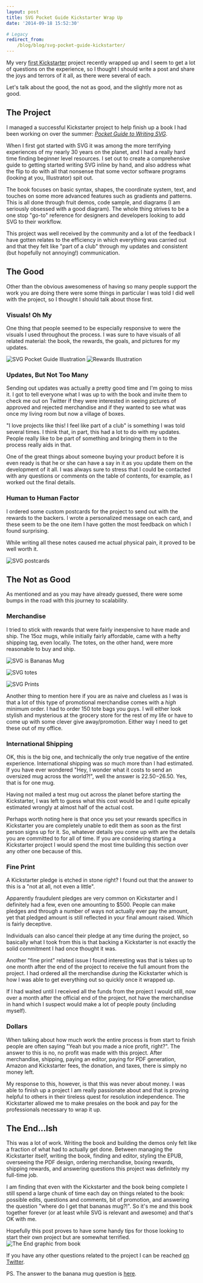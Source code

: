 ```yaml
---
layout: post
title: SVG Pocket Guide Kickstarter Wrap Up
date: '2014-09-18 15:52:30'

# Legacy
redirect_from:
    /blog/blog/svg-pocket-guide-kickstarter/
---
```


My very [first Kickstarter](https://www.kickstarter.com/projects/1207904509/pocket-guide-to-writing-svg) project recently wrapped up and I seem to get a lot of questions on the experience, so I thought I should write a post and share the joys and terrors of it all, as there were several of each.

Let's talk about the good, the not as good, and the slightly more not as good.

## The Project

I managed a successful Kickstarter project to help finish up a book I had been working on over the summer: *[Pocket Guide to Writing SVG](http://svgpocketguide.com/)*.

When I first got started with SVG it was among the more terrifying experiences of my nearly 30 years on the planet, and I had a really hard time finding beginner level resources. I set out to create a comprehensive guide to getting started writing SVG inline by hand, and also address what the flip to do with all that nonsense that some vector software programs (looking at you, Illustrator) spit out.

The book focuses on basic syntax, shapes, the coordinate system, text, and touches on some more advanced features such as gradients and patterns. This is all done through fruit demos, code sample, and diagrams (I am seriously obsessed with a good diagram). The whole thing strives to be a one stop "go-to" reference for designers and developers looking to add SVG to their workflow.

This project was well received by the community and a lot of the feedback I have gotten relates to the efficiency in which everything was carried out and that they felt like "part of a club" through my updates and consistent (but hopefully not annoying!) communication.


## The Good
Other than the obvious awesomeness of having so many people support the work you are doing there were some things in particular I was told I did well with the project, so I thought I should talk about those first.

### Visuals! Oh My
One thing that people seemed to be especially responsive to were the visuals I used throughout the process. I was sure to have visuals of all related material: the book, the rewards, the goals, and pictures for my updates.

![SVG Pocket Guide Illustration](/content/2014/Sep/screen_shot_2014-07-15_at_8-06-44_am.png)
![Rewards Illustration](/content/2014/Sep/screen_shot_2014-07-15_at_8-51-38_am.png)

### Updates, But Not Too Many
Sending out updates was actually a pretty good time and I'm going to miss it. I got to tell everyone what I was up to with the book and invite them to check me out on Twitter if they were interested in seeing pictures of approved and rejected merchandise and if they wanted to see what was once my living room but now a village of boxes.

"I love projects like this! I feel like part of a club" is something I was told several times. I think that, in part, this had a lot to do with my updates. People really like to be part of something and bringing them in to the process really aids in that.

One of the great things about someone buying your product before it is even ready is that he or she can have a say in it as you update them on the development of it all. I was always sure to stress that I could be contacted with any questions or comments on the table of contents, for example, as I worked out the final details.

### Human to Human Factor
I ordered some custom postcards for the project to send out with the rewards to the backers. I wrote a personalized message on each card, and these seem to be the one item I have gotten the most feedback on which I found surprising.

While writing all these notes caused me actual physical pain, it proved to be well worth it.

![SVG postcards](/content/2014/Sep/best.jpg)

## The Not as Good
As mentioned and as you may have already guessed, there were some bumps in the road with this journey to scalability.

### Merchandise
I tried to stick with rewards that were fairly inexpensive to have made and ship. The 15oz mugs, while initially fairly affordable, came with a hefty shipping tag, even locally. The totes, on the other hand, were more reasonable to buy and ship.  

![SVG is Bananas Mug](/content/2014/Sep/finalcups-1.jpg)

![SVG totes](/content/2014/Sep/totes.jpg)

![SVG Prints](/content/2014/Sep/svgprints.jpg)

Another thing to mention here if you are as naive and clueless as I was is that a lot of this type of promotional merchandise comes with a *high* minimum order. I had to order 150 tote bags you guys. I will either look stylish and mysterious at the grocery store for the rest of my life or have to come up with some clever give away/promotion. Either way I need to get these out of my office.


### International Shipping
OK, this is the big one, and technically the only true negative of the entire experience. International shipping was *so* much more than I had estimated. If you have ever wondered "Hey, I wonder what it costs to send an oversized mug across the world?!", well the answer is $22.50-$26.50. Yes, that is for one mug.

Having not mailed a test mug out across the planet before starting the Kickstarter, I was left to guess what this cost would be and I quite epically estimated wrongly at almost half of the actual cost.

Perhaps worth noting here is that once you set your rewards specifics in Kickstarter you are completely unable to edit them as soon as the first person signs up for it. So, whatever details you come up with are the details you are committed to for all of time. If you are considering starting a Kickstarter project I would spend the most time building this section over any other one because of this.  

### Fine Print
A Kickstarter pledge is etched in stone right? I found out that the answer to this is a "not at all, not even a little".

Apparently fraudulent pledges are very common on Kickstarter and I definitely had a few, even one amounting to $500. People can make pledges and through a number of ways not actually ever pay the amount, yet that pledged amount is still reflected in your final amount raised. Which is fairly deceptive.

Individuals can also cancel their pledge at any time during the project, so basically what I took from this is that backing a Kickstarter is not exactly the solid commitment I had once thought it was.  

Another "fine print" related issue I found interesting was that is takes up to one month after the end of the project to receive the full amount from the project. I had ordered all the merchandise *during* the Kickstarter which is how I was able to get everything out so quickly once it wrapped up.

If I had waited until I received all the funds from the project I would still, now over a month after the official end of the project, not have the merchandise in hand which I suspect would make a lot of people pouty (including myself).


### Dollars
When talking about how much work the entire process is from start to finish people are often saying "Yeah but you made a nice profit, right?". The answer to this is no, no profit was made with this project. After merchandise, shipping, paying an editor, paying for PDF generation, Amazon and Kickstarter fees, the donation, and taxes, there is simply no money left.

My response to this, however, is that this was never about money. I was able to finish up a project I am really passionate about and that is proving helpful to others in their tireless quest for resolution independence. The Kickstarter allowed me to make presales on the book and pay for the professionals necessary to wrap it up.    

## The End...Ish
This was a lot of work. Writing the book and building the demos only felt like a fraction of what had to actually get done. Between managing the Kickstarter itself, writing the book, finding and editor, styling the EPUB, overseeing the PDF design, ordering merchandise, boxing rewards, shipping rewards, and answering questions this project was definitely my full-time job.

I am finding that even with the Kickstarter and the book being complete I still spend a large chunk of time each day on things related to the book: possible edits, questions and comments, bit of promotion, and answering the question "where do I get that bananas mug?!". So it's me and this book together forever (or at least while SVG is relevant and awesome) and that's OK with me.

Hopefully this post proves to have some handy tips for those looking to start their own project but are somewhat terrified.  
![The End graphic from book](/content/2014/Sep/Screen-Shot-2014-09-12-at-10-28-24-AM.png)

If you have any other questions related to the project I can be reached [on Twitter](https://twitter.com/JoniTrythall).

PS. The answer to the banana mug question is [here](http://svgpocketguide.com/).
